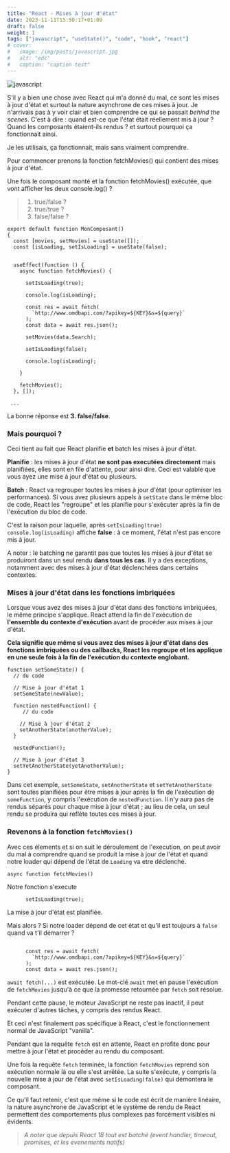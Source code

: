 ```yaml
---
title: "React - Mises à jour d'état"
date: 2023-11-11T15:50:17+01:00
draft: false
weight: 1
tags: ["javascript", "useState()", "code", "hook", "react"]
# cover:
#   image: /img/posts/javascript.jpg
#   alt: "edc"
#   caption: "caption test"
---
```


![javascript](/img/posts/react.jpg)

S'il y a bien une chose avec React qui m'a donné du mal, ce sont les mises à jour d'état et surtout la nature asynchrone de ces mises à jour. Je n'arrivais pas à y voir clair et bien comprendre ce qui se passait _behind the scenes_. C'est à dire : quand est-ce que l'état était réellement mis à jour ? Quand les composants étaient-ils rendus ? et surtout pourquoi ça fonctionnait ainsi.

Je les utilisais, ça fonctionnait, mais sans vraiment comprendre.

Pour commencer prenons la fonction fetchMovies() qui contient des mises à jour d'état.

Une fois le composant monté et la fonction fetchMovies() exécutée, que vont afficher les deux console.log() ?

> 1. true/false ?
> 2. true/true ?
> 3. false/false ?

```
export default function MonComposant()
{
  const [movies, setMovies] = useState([]);
  const [isLoading, setIsLoading] = useState(false);


  useEffect(function () {
    async function fetchMovies() {

      setIsLoading(true);

      console.log(isLoading);

      const res = await fetch(
        `http://www.omdbapi.com/?apikey=${KEY}&s=${query}`
      );
      const data = await res.json();

      setMovies(data.Search);

      setIsLoading(false);

      console.log(isLoading);

    }

    fetchMovies();
  }, []);

 ...

```

La bonne réponse est **3. false/false**.

### Mais pourquoi ?

Ceci tient au fait que React planifie **et** batch les mises à jour d'état.

**Planifie** : les mises à jour d'état **ne sont pas executées directement** mais planifiées, elles sont en file d'attente, pour ainsi dire.
Ceci est valable que vous ayez une mise à jour d'état ou plusieurs.

**Batch** : React va regrouper toutes les mises à jour d'état (pour optimiser les performances). Si vous avez plusieurs appels à `setState` dans le même bloc de code, React les "regroupe" et les planifie pour s'exécuter après la fin de l'exécution du bloc de code.

C'est la raison pour laquelle, après `setIsLoading(true)` `console.log(isLoading)` affiche **false** : à ce moment, l'état n'est pas encore mis à jour.

A noter : le batching ne garantit pas que toutes les mises à jour d'état se produiront dans un seul rendu **dans tous les cas**. Il y a des exceptions, notamment avec des mises à jour d'état déclenchées dans certains contextes.

### Mises à jour d'état dans les fonctions imbriquées

Lorsque vous avez des mises à jour d'état dans des fonctions imbriquées, le même principe s'applique. React attend la fin de l'exécution de **l'ensemble du contexte d'exécution** avant de procéder aux mises à jour d'état.

**Cela signifie que même si vous avez des mises à jour d'état dans des fonctions imbriquées ou des callbacks, React les regroupe et les applique en une seule fois à la fin de l'exécution du contexte englobant.**

```
function setSomeState() {
  // du code

  // Mise à jour d'état 1
  setSomeState(newValue);

  function nestedFunction() {
     // du code

    // Mise à jour d'état 2
    setAnotherState(anotherValue);
  }

  nestedFunction();

  // Mise à jour d'état 3
  setYetAnotherState(yetAnotherValue);
}

```

Dans cet exemple, `setSomeState`, `setAnotherState` et `setYetAnotherState` sont toutes planifiées pour être mises à jour après la fin de l'exécution de `someFunction`, y compris l'exécution de `nestedFunction`. Il n'y aura pas de rendus séparés pour chaque mise à jour d'état ; au lieu de cela, un seul rendu se produira qui reflète toutes ces mises à jour.

### Revenons à la fonction `fetchMovies()`

Avec ces élements et si on suit le déroulement de l'execution, on peut avoir du mal à comprendre quand se produit la mise à jour de l'état et quand notre loader qui dépend de l'état de `Loading` va etre déclenché.

```
async function fetchMovies()

```

Notre fonction s'execute

```
      setIsLoading(true);

```

La mise à jour d'état est planifiée.

Mais alors ? Si notre loader dépend de cet état et qu'il est toujours à `false` quand va t'il démarrer ?

```

      const res = await fetch(
        `http://www.omdbapi.com/?apikey=${KEY}&s=${query}`
      );
      const data = await res.json();

```

`await fetch(...)` est exécutée. Le mot-clé `await` met en pause l'exécution de `fetchMovies` jusqu'à ce que la promesse retournée par `fetch` soit résolue.

Pendant cette pause, le moteur JavaScript ne reste pas inactif, il peut exécuter d'autres tâches, y compris des rendus React.

Et ceci n'est finalement pas spécifique à React, c'est le fonctionnement normal de JavaScript "vanilla".

Pendant que la requête `fetch` est en attente, React en profite donc pour mettre à jour l'état et procéder au rendu du composant.

Une fois la requête `fetch` terminée, la fonction `fetchMovies` reprend son exécution normale là ou elle s'est arrêtée. La suite s'exécute, y compris la nouvelle mise à jour de l'état avec `setIsLoading(false)` qui démontera le composant.

Ce qu'il faut retenir, c'est que même si le code est écrit de manière linéaire, la nature asynchrone de JavaScript et le système de rendu de React permettent des comportements plus complexes pas forcément visibles ni évidents.

> _A noter que depuis React 18 tout est batché (event handler, timeout, promises, et les evenements natifs)_
